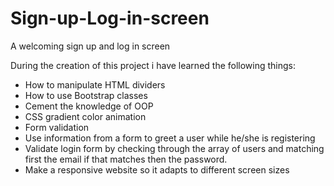 # Sign-up-Log-in-screen
A welcoming sign up and log in screen

During the creation of this project i have learned the following things:

- How to manipulate HTML dividers
- How to use Bootstrap classes
- Cement the knowledge of OOP
- CSS gradient color animation
- Form validation
- Use information from a form to greet a user while he/she is registering
- Validate login form by checking through the array of users and matching first the email if that matches then the password.
- Make a responsive website so it adapts to different screen sizes
